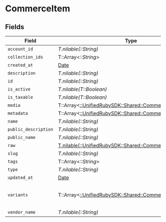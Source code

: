 # CommerceItem


## Fields

| Field                                                                                                   | Type                                                                                                    | Required                                                                                                | Description                                                                                             |
| ------------------------------------------------------------------------------------------------------- | ------------------------------------------------------------------------------------------------------- | ------------------------------------------------------------------------------------------------------- | ------------------------------------------------------------------------------------------------------- |
| `account_id`                                                                                            | *T.nilable(::String)*                                                                                   | :heavy_minus_sign:                                                                                      | N/A                                                                                                     |
| `collection_ids`                                                                                        | T::Array<*::String*>                                                                                    | :heavy_minus_sign:                                                                                      | N/A                                                                                                     |
| `created_at`                                                                                            | [Date](https://ruby-doc.org/stdlib-2.6.1/libdoc/date/rdoc/Date.html)                                    | :heavy_minus_sign:                                                                                      | N/A                                                                                                     |
| `description`                                                                                           | *T.nilable(::String)*                                                                                   | :heavy_minus_sign:                                                                                      | N/A                                                                                                     |
| `id`                                                                                                    | *T.nilable(::String)*                                                                                   | :heavy_minus_sign:                                                                                      | N/A                                                                                                     |
| `is_active`                                                                                             | *T.nilable(T::Boolean)*                                                                                 | :heavy_minus_sign:                                                                                      | N/A                                                                                                     |
| `is_taxable`                                                                                            | *T.nilable(T::Boolean)*                                                                                 | :heavy_minus_sign:                                                                                      | N/A                                                                                                     |
| `media`                                                                                                 | T::Array<[::UnifiedRubySDK::Shared::CommerceItemMedia](../../models/shared/commerceitemmedia.md)>       | :heavy_minus_sign:                                                                                      | N/A                                                                                                     |
| `metadata`                                                                                              | T::Array<[::UnifiedRubySDK::Shared::CommerceItemMetadata](../../models/shared/commerceitemmetadata.md)> | :heavy_minus_sign:                                                                                      | N/A                                                                                                     |
| `name`                                                                                                  | *T.nilable(::String)*                                                                                   | :heavy_minus_sign:                                                                                      | N/A                                                                                                     |
| `public_description`                                                                                    | *T.nilable(::String)*                                                                                   | :heavy_minus_sign:                                                                                      | N/A                                                                                                     |
| `public_name`                                                                                           | *T.nilable(::String)*                                                                                   | :heavy_minus_sign:                                                                                      | N/A                                                                                                     |
| `raw`                                                                                                   | [T.nilable(::UnifiedRubySDK::Shared::CommerceItemRaw)](../../models/shared/commerceitemraw.md)          | :heavy_minus_sign:                                                                                      | N/A                                                                                                     |
| `slug`                                                                                                  | *T.nilable(::String)*                                                                                   | :heavy_minus_sign:                                                                                      | N/A                                                                                                     |
| `tags`                                                                                                  | T::Array<*::String*>                                                                                    | :heavy_minus_sign:                                                                                      | N/A                                                                                                     |
| `type`                                                                                                  | *T.nilable(::String)*                                                                                   | :heavy_minus_sign:                                                                                      | N/A                                                                                                     |
| `updated_at`                                                                                            | [Date](https://ruby-doc.org/stdlib-2.6.1/libdoc/date/rdoc/Date.html)                                    | :heavy_minus_sign:                                                                                      | N/A                                                                                                     |
| `variants`                                                                                              | T::Array<[::UnifiedRubySDK::Shared::CommerceItemVariant](../../models/shared/commerceitemvariant.md)>   | :heavy_minus_sign:                                                                                      | first variant is the default variant                                                                    |
| `vendor_name`                                                                                           | *T.nilable(::String)*                                                                                   | :heavy_minus_sign:                                                                                      | N/A                                                                                                     |